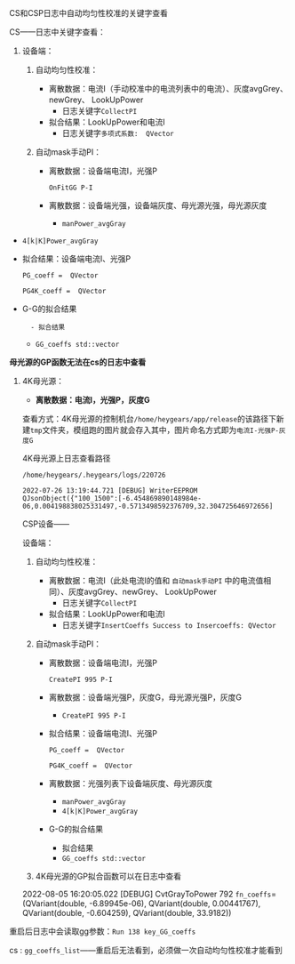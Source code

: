 CS和CSP日志中自动均匀性校准的关键字查看

CS——日志中关键字查看：

1. 设备端：

   1. 自动均匀性校准：

      - 离散数据：电流I（手动校准中的电流列表中的电流）、灰度avgGrey、newGrey、 LookUpPower
        - 日志关键字`CollectPI`
      - 拟合结果：LookUpPower和电流I
        - 日志关键字`多项式系数:  QVector`

   2. 自动mask手动PI：

      - 离散数据：设备端电流I，光强P

        `OnFitGG P-I`

      - 离散数据：设备端光强，设备端灰度、母光源光强，母光源灰度

        - `manPower_avgGray`
  - `4[k|K]Power_avgGray`
      
- 拟合结果：设备端电流I、光强P
      
  `PG_coeff =  QVector`
      
  `PG4K_coeff =  QVector`
      
- G-G的拟合结果
      
        - 拟合结果
  - `GG_coeffs std::vector`

**母光源的GP函数无法在cs的日志中查看**



1. 4K母光源：

   - **离散数据：电流I，光强P，灰度G**

   查看方式：4K母光源的控制机台`/home/heygears/app/release`的该路径下新建`tmp`文件夹，模组跑的图片就会存入其中，图片命名方式即为`电流I-光强P-灰度G`

   

   4K母光源上日志查看路径

   `/home/heygears/.heygears/logs/220726`

   `2022-07-26 13:19:44.721 [DEBUG] WriterEEPROM QJsonObject({"100_1500":[-6.454869890148984e-06,0.004198838025331497,-0.5713498592376709,32.304725646972656]`

   

   CSP设备——

   设备端：

   1. 自动均匀性校准：

      - 离散数据：电流I（此处电流I的值和 `自动mask手动PI` 中的电流值相同）、灰度avgGrey、newGrey、 LookUpPower
        - 日志关键字`CollectPI`
      - 拟合结果：LookUpPower和电流I
        - 日志关键字``InsertCoeffs Success to Insercoeffs: QVector``

   2. 自动mask手动PI：

      - 离散数据：设备端电流I，光强P

        `CreatePI 995 P-I`

      - 离散数据：设备端光强P，灰度G，母光源光强P，灰度G

        - `CreatePI 995 P-I`

      - 拟合结果：设备端电流I、光强P

        `PG_coeff =  QVector`

        `PG4K_coeff =  QVector`

      - 离散数据：光强列表下设备端灰度、母光源灰度

        - `manPower_avgGray`
        - `4[k|K]Power_avgGray`

      - G-G的拟合结果

        - 拟合结果
        - `GG_coeffs std::vector`

   3. 4K母光源的GP拟合函数可以在日志中查看

   2022-08-05 16:20:05.022 [DEBUG] CvtGrayToPower 792 `fn_coeffs`= (QVariant(double, -6.89945e-06), QVariant(double, 0.00441767), QVariant(double, -0.604259), QVariant(double, 33.9182))



重启后日志中会读取gg参数：`Run 138 key_GG_coeffs`

cs :  `gg_coeffs_list`——重启后无法看到，必须做一次自动均匀性校准才能看到

